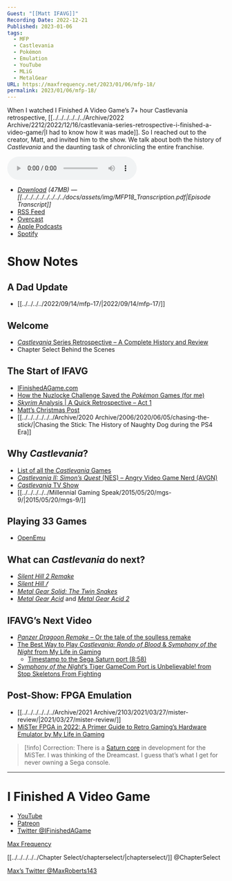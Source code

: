 ```yaml
---
Guest: "[[Matt IFAVG]]"
Recording Date: 2022-12-21
Published: 2023-01-06
tags:
  - MFP
  - Castlevania
  - Pokémon
  - Emulation
  - YouTube
  - MLiG
  - MetalGear
URL: https://maxfrequency.net/2023/01/06/mfp-18/
permalink: 2023/01/06/mfp-18/
---
```

When I watched I Finished A Video Game’s 7+ hour Castlevania retrospective, [[../../../../../../Archive/2022 Archive/2212/2022/12/16/castlevania-series-retrospective-i-finished-a-video-game/|I had to know how it was made]]. So I reached out to the creator, Matt, and invited him to the show. We talk about both the history of *Castlevania* and the daunting task of chronicling the entire franchise.

<audio controls>
  <source src="https://traffic.libsyn.com/maxfrequency/MF18_Final.mp3">
</audio>

- *[Download](https://traffic.libsyn.com/maxfrequency/MF18_Final.mp3) (47MB)  — [[../../../../../../../../docs/assets/img/MFP18_Transcription.pdf|Episode Transcript]]*
- [RSS Feed](https://maxfrequency.libsyn.com/rss)
- [Overcast](https://overcast.fm/itunes1557043396)
- [Apple Podcasts](https://podcasts.apple.com/us/podcast/the-max-frequency-podcast/id1557043396)
- [Spotify](https://open.spotify.com/show/3W1LwBNmhZ6s5QmQViWXKn)

# Show Notes
## A Dad Update

- [[../../../../2022/09/14/mfp-17/|2022/09/14/mfp-17/]]
## Welcome

- [*Castlevania* Series Retrospective – A Complete History and Review](https://youtu.be/peVgerhXJlU)
- Chapter Select Behind the Scenes
## The Start of IFAVG

- [IFinishedAGame.com](https://ifinishedagame.com/)
- [How the Nuzlocke Challenge Saved the *Pokémon* Games (for me)](https://www.youtube.com/watch?v=SzZmFKypK4o)
- [*Skyrim* Analysis | A Quick Retrospective – Act 1](https://youtu.be/dHP02JEC5H0)
- [Matt’s Christmas Post](https://maxfrequency.net/wp-content/uploads/2023/01/211225_IFAVG-Christmas-Post.png)
- [[../../../../../../Archive/2020 Archive/2006/2020/06/05/chasing-the-stick/|Chasing the Stick: The History of Naughty Dog during the PS4 Era]]
## Why *Castlevania*?

- [List of all the *Castlevania* Games](https://en.wikipedia.org/wiki/List_of_Castlevania_media#Video_games)
- [*Castlevania II: Simon’s Quest* (NES) – Angry Video Game Nerd (AVGN)](https://youtu.be/V4we8iFk-fY)
- [*Castlevania* TV Show](https://en.wikipedia.org/wiki/Castlevania_(TV_series))
- [[../../../../../Millennial Gaming Speak/2015/05/20/mgs-9/|2015/05/20/mgs-9/]]
## Playing 33 Games

- [OpenEmu](https://openemu.org/)
## What can *Castlevania* do next?

- [*Silent Hill 2 Remake*](https://en.wikipedia.org/wiki/Silent_Hill_2_(upcoming_video_game))
- [*Silent Hill 𝑓*](https://en.wikipedia.org/wiki/Silent_Hill_f)
- *[Metal Gear Solid: The Twin Snakes](https://en.wikipedia.org/wiki/Metal_Gear_Solid:_The_Twin_Snakes)*
- [*Metal Gear Acid*](https://en.wikipedia.org/wiki/Metal_Gear_Acid) and [*Metal Gear Acid 2*](https://en.wikipedia.org/wiki/Metal_Gear_Acid_2)
## IFAVG’s Next Video

- [*Panzer Dragoon Remake* – Or the tale of the soulless remake](https://ifinishedagame.com/2020/05/18/panzer-dragoon-remake-or-the-tale-of-the-soulless-remake/)
- [The Best Way to Play *Castlevania: Rondo of Blood* & *Symphony of the Night* from My Life in Gaming](https://youtu.be/ix6PKmbBcj0)
	- [Timestamp to the Sega Saturn port (8:58)](https://youtube.com/watch?v=ix6PKmbBcj0&t=538)
- [*Symphony of the Night*’s Tiger GameCom Port is Unbelievable! from Stop Skeletons From Fighting](https://youtu.be/6jwtM3EamcQ)
## Post-Show: FPGA Emulation

- [[../../../../../../Archive/2021 Archive/2103/2021/03/27/mister-review/|2021/03/27/mister-review/]]
- [MiSTer FPGA in 2022: A Primer Guide to Retro Gaming’s Hardware Emulator by My Life in Gaming](https://youtu.be/rhT6YYRH1EI)

> [!info] Correction: 
> There is a [Saturn core](https://github.com/srg320/Saturn_MiSTer) in development for the MiSTer. I was thinking of the Dreamcast. I guess that’s what I get for never owning a Sega console.

---
# I Finished A Video Game

- [YouTube](https://www.youtube.com/@IFinishedAVideoGame/)
- [Patreon](https://www.patreon.com/IFinishedAVideoGame)
- [Twitter @IFinishedAGame](https://twitter.com/IFinishedAGame)

[Max Frequency](https://www.maxfrequency.net/)

[[../../../../../Chapter Select/chapterselect/|chapterselect/]] @ChapterSelect

[Max’s Twitter @MaxRoberts143](https://www.twitter.com/MaxRoberts143)
